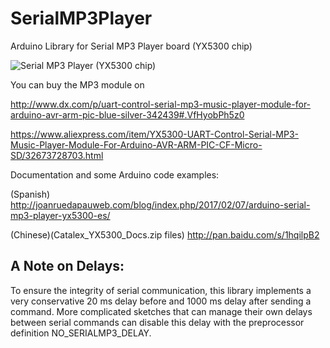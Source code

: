 # SerialMP3Player
Arduino Library for Serial MP3 Player board (YX5300 chip)

![Serial MP3 Player (YX5300 chip)](https://github.com/salvadorrueda/SerialMP3Player/blob/master/extras/SerialMP3Player_YX5300.png)


You can buy the MP3 module on

http://www.dx.com/p/uart-control-serial-mp3-music-player-module-for-arduino-avr-arm-pic-blue-silver-342439#.VfHyobPh5z0

https://www.aliexpress.com/item/YX5300-UART-Control-Serial-MP3-Music-Player-Module-For-Arduino-AVR-ARM-PIC-CF-Micro-SD/32673728703.html


Documentation and some Arduino code examples:

(Spanish)
http://joanruedapauweb.com/blog/index.php/2017/02/07/arduino-serial-mp3-player-yx5300-es/

(Chinese)(Catalex_YX5300_Docs.zip files)
http://pan.baidu.com/s/1hqilpB2


## A Note on Delays:

To ensure the integrity of serial communication, this library implements a very conservative 20 ms delay before and 1000 ms delay after sending a command. More complicated sketches that can manage their own delays between serial commands can disable this delay with the preprocessor definition NO_SERIALMP3_DELAY.